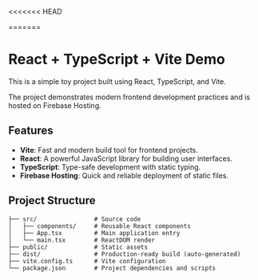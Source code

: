 <<<<<<< HEAD

=======

# React + TypeScript + Vite Demo

This is a simple toy project built using React, TypeScript, and Vite. 

The project demonstrates modern frontend development practices and is hosted on Firebase Hosting.

## Features

- **Vite**: Fast and modern build tool for frontend projects.
- **React**: A powerful JavaScript library for building user interfaces.
- **TypeScript**: Type-safe development with static typing.
- **Firebase Hosting**: Quick and reliable deployment of static files.

## Project Structure

```plaintext
├── src/                # Source code
│   ├── components/     # Reusable React components
│   ├── App.tsx         # Main application entry
│   └── main.tsx        # ReactDOM render
├── public/             # Static assets
├── dist/               # Production-ready build (auto-generated)
├── vite.config.ts      # Vite configuration
└── package.json        # Project dependencies and scripts
